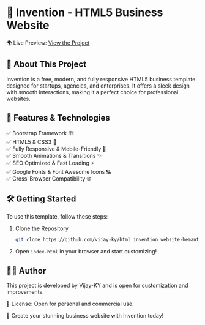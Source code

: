 # 🔬 Invention - HTML5 Business Website  

🌍 Live Preview: [View the Project](https://vijay-ky.github.io/html_invention_website-hemanth/)  

## 📌 About This Project  
Invention is a free, modern, and fully responsive HTML5 business template designed for startups, agencies, and enterprises. It offers a sleek design with smooth interactions, making it a perfect choice for professional websites.  

## 🎨 Features & Technologies  
✅ Bootstrap Framework 🏗️  
✅ HTML5 & CSS3 🎨  
✅ Fully Responsive & Mobile-Friendly 📱  
✅ Smooth Animations & Transitions ✨  
✅ SEO Optimized & Fast Loading ⚡  
✅ Google Fonts & Font Awesome Icons 🔠  
✅ Cross-Browser Compatibility 🌐  

## 🛠️ Getting Started  
To use this template, follow these steps:  
1. Clone the Repository  
   ```sh
   git clone https://github.com/vijay-ky/html_invention_website-hemanth.git
   ```
2. Open `index.html` in your browser and start customizing!  

## 👨‍💻 Author  
This project is developed by Vijay-KY and is open for customization and improvements.  

📜 License: Open for personal and commercial use.  

🚀 Create your stunning business website with Invention today!  
